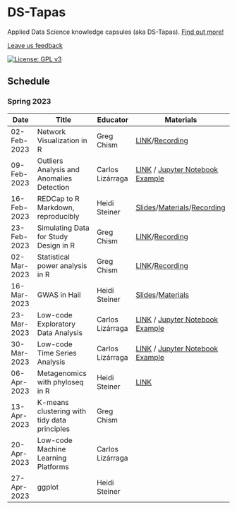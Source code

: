 # DS-Tapas

Applied Data Science knowledge capsules (aka DS-Tapas). [Find out more!](https://datascience.arizona.edu/events/data-science-tapas)

[Leave us feedback](https://uarizona.co1.qualtrics.com/jfe/form/SV_dmxCZsorVVr5lA2)

[![License: GPL v3](https://img.shields.io/badge/License-GPLv3-blue.svg)](https://www.gnu.org/licenses/gpl-3.0)

## Schedule

### Spring 2023

| Date        | Title                                        | Educator         | Materials                                                                                                                                                                                                                                        |
|----------------|----------------|--------------------|--------------------|
| 02-Feb-2023 | Network Visualization in R                   | Greg Chism       | [LINK](https://github.com/ua-data7/DS-Tapas/tree/main/Workshops/Spring2023/2023-Feb-02)/[Recording](https://arizona.zoom.us/rec/share/u3sWZ7tC0CCyKdOAd0FE_DyXQXdpdDA7W33kOYWWK5Fb_mOyin5CHZmhqcNb8-d-.0X60tkDcdlg3_HEV?startTime=1675375778000) |
| 09-Feb-2023 | Outliers Analysis and Anomalies Detection    | Carlos Lizárraga | [LINK](https://github.com/clizarraga-UAD7/Workshops/wiki/Outlier-analysis-and-anomalies-detection) / [Jupyter Notebook Example](https://github.com/clizarraga-UAD7/ML-Notebooks/blob/main/OutlierDetection.ipynb)                                                                                                                                               |
| 16-Feb-2023 | REDCap to R Markdown, reproducibly           | Heidi Steiner    | [Slides](https://hidyverse.github.io/redcapAPI)/[Materials](https://github.com/ua-data7/DS-Tapas/tree/main/Workshops/Spring2023/redcapAPI)/[Recording](https://arizona.box.com/s/wj8iqliho3l7p91l0k528n19dgdzzlki)                               |
| 23-Feb-2023 | Simulating Data for Study Design in R        | Greg Chism       | [LINK](https://github.com/ua-data7/DS-Tapas/tree/main/Workshops/Spring2023/2023-Feb-23)/[Recording](https://arizona.zoom.us/rec/share/HMJavCybw87tNHnfMvTQOm1TIW1QWI0t0RvQLUIIBg93kkVa23QRDf4wqbeB3Xf6.IG4dEIkeOaLqxUVP?startTime=1677190934000) |
| 02-Mar-2023 | Statistical power analysis in R              | Greg Chism       | [LINK](https://github.com/ua-data7/DS-Tapas/tree/main/Workshops/Spring2023/2023-Mar-02)/[Recording](https://drive.google.com/file/d/1uLQ5brEtf7Eil4ZvrbfiBbG8-wxcLCCE/view?usp=sharing)                                                          |
| 16-Mar-2023 | GWAS in Hail                                 | Heidi Steiner    | [Slides](https://hidyverse.github.io/gwasHail/)/[Materials](https://github.com/ua-data7/DS-Tapas/tree/main/Workshops/Spring2023/2023-Mar-16)                                                                                                     |
| 23-Mar-2023 | Low-code Exploratory Data Analysis           | Carlos Lizárraga | [LINK](https://github.com/clizarraga-UAD7/Workshops/wiki/Low-code-Data-Exploration-Tools) / [Jupyter Notebook Example](https://github.com/clizarraga-UAD7/Notebooks/blob/main/IntroLowCodeEDA.ipynb)                                                                                                                                                                                                                                                |
| 30-Mar-2023 | Low-code Time Series Analysis                | Carlos Lizárraga |   [LINK](https://github.com/clizarraga-UAD7/Workshops/wiki/Low-code-Time-Series-Analysis) / [Jupyter Notebook Example](https://github.com/clizarraga-UAD7/Notebooks/blob/main/LowCodeTimeSeriesAnalysis.ipynb)                                                                                                                                                                                                                                              |
| 06-Apr-2023 | Metagenomics with phyloseq in R              | Heidi Steiner    |  [LINK](https://github.com/ua-data7/DS-Tapas/tree/main/Workshops/Spring2023/2023-Apr-06)                                                                                                                                                                                                                                                |
| 13-Apr-2023 | K-means clustering with tidy data principles | Greg Chism       |                                                                                                                                                                                                                                                  |
| 20-Apr-2023 | Low-code Machine Learning Platforms                        | Carlos Lizárraga |                                                                                                                                                                                                                                                  |
| 27-Apr-2023 | ggplot                                       | Heidi Steiner    |                                                                                                                                                                                                                                                  |
